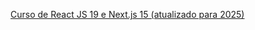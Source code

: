 [Curso de React JS 19 e Next.js 15 (atualizado para 2025)](https://www.udemy.com/course/curso-de-reactjs-nextjs-completo-do-basico-ao-avancado)

